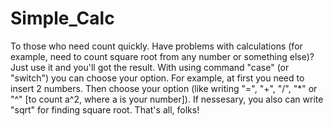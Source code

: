 # Simple_Calc
To those who need count quickly.
Have problems with calculations (for example, need to count square root from any number or something else)?
Just use it and you'll got the result.
With using command "case" (or "switch") you can choose your option. For example, at first you need to insert 2 numbers.
Then choose your option (like writing "=", "+", "/", "*" or "^" [to count a^2, where a is your number]).
If nessesary, you also can write "sqrt" for finding square root.
That's all, folks!

